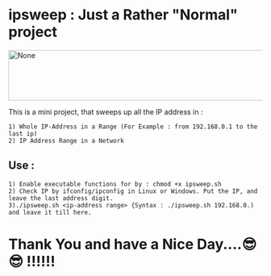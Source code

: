 # ipsweep : Just a Rather "Normal" project
<a href="#">
  <img src="https://github.com/fardeen-ahmed/ipsweeper/blob/main/IP-Sweep.png" alt="None" align="center" height="100" width="1000">
</a>

This is a mini project, that sweeps up all the IP address in :
~~~
1) Whole IP-Address in a Range (For Example : from 192.168.0.1 to the last ip)
2) IP Address Range in a Network
~~~
## Use :
~~~
1) Enable executable functions for by : chmod +x ipsweep.sh
2) Check IP by ifconfig/ipconfig in Linux or Windows. Put the IP, and leave the last address digit.
3)./ipsweep.sh <ip-address range> {Syntax : ./ipsweep.sh 192.168.0.) and leave it till here.
~~~
# Thank You and have a Nice Day....😎 😎 !!!!!!
